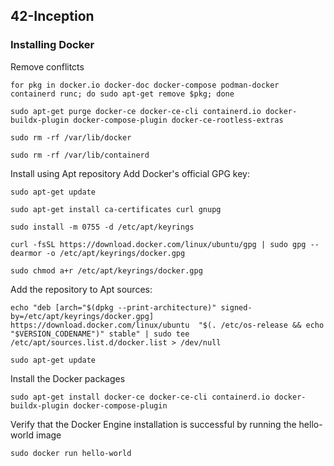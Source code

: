 ## 42-Inception
### Installing Docker
Remove conflitcts
```
for pkg in docker.io docker-doc docker-compose podman-docker containerd runc; do sudo apt-get remove $pkg; done
```
```
sudo apt-get purge docker-ce docker-ce-cli containerd.io docker-buildx-plugin docker-compose-plugin docker-ce-rootless-extras
```
```
sudo rm -rf /var/lib/docker
```
```
sudo rm -rf /var/lib/containerd
```
Install using Apt repository
  Add Docker's official GPG key:
```
sudo apt-get update
```
```
sudo apt-get install ca-certificates curl gnupg
```
```
sudo install -m 0755 -d /etc/apt/keyrings
```
```
curl -fsSL https://download.docker.com/linux/ubuntu/gpg | sudo gpg --dearmor -o /etc/apt/keyrings/docker.gpg
```
```
sudo chmod a+r /etc/apt/keyrings/docker.gpg
```
  Add the repository to Apt sources:
```
echo "deb [arch="$(dpkg --print-architecture)" signed-by=/etc/apt/keyrings/docker.gpg] https://download.docker.com/linux/ubuntu  "$(. /etc/os-release && echo "$VERSION_CODENAME")" stable" | sudo tee /etc/apt/sources.list.d/docker.list > /dev/null
```
```
sudo apt-get update
```
Install the Docker packages
```
sudo apt-get install docker-ce docker-ce-cli containerd.io docker-buildx-plugin docker-compose-plugin
```
Verify that the Docker Engine installation is successful by running the hello-world image
```
sudo docker run hello-world
```
